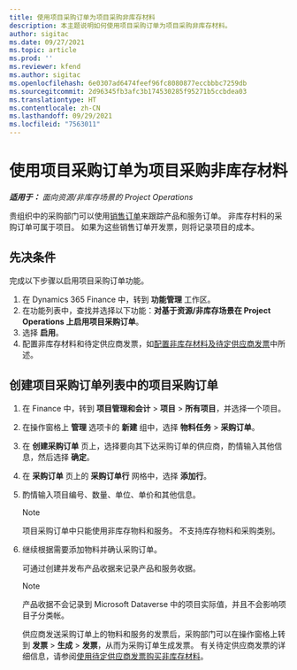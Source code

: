 ```yaml
---
title: 使用项目采购订单为项目采购非库存材料
description: 本主题说明如何使用项目采购订单为项目采购非库存材料。
author: sigitac
ms.date: 09/27/2021
ms.topic: article
ms.prod: ''
ms.reviewer: kfend
ms.author: sigitac
ms.openlocfilehash: 6e0307ad6474feef96fc8080877eccbbbc7259db
ms.sourcegitcommit: 2d96345fb3afc3b174530285f95271b5ccbdea03
ms.translationtype: HT
ms.contentlocale: zh-CN
ms.lasthandoff: 09/29/2021
ms.locfileid: "7563011"
---
```

# <a name="order-non-stocked-materials-for-a-project-using-project-purchase-orders"></a>使用项目采购订单为项目采购非库存材料

_**适用于：** 面向资源/非库存场景的 Project Operations_

贵组织中的采购部门可以使用[销售订单](/dynamics365/supply-chain/procurement/purchase-order-overview)来跟踪产品和服务订单。 非库存村料的采购订单可属于项目。 如果为这些销售订单开发票，则将记录项目的成本。

## <a name="prerequisites"></a>先决条件
完成以下步骤以启用项目采购订单功能。

1. 在 Dynamics 365 Finance 中，转到 **功能管理** 工作区。
2. 在功能列表中，查找并选择以下功能：**对基于资源/非库存场景在 Project Operations 上启用项目采购订单**。
3. 选择 **启用**。
4. 配置非库存材料和待定供应商发票，如[配置非库存材料及待定供应商发票](configure-materials-nonstocked.md)中所述。

## <a name="create-a-project-purchase-order-from-the-project-purchase-order-list"></a>创建项目采购订单列表中的项目采购订单

1. 在 Finance 中，转到 **项目管理和会计** > **项目** > **所有项目**，并选择一个项目。
2. 在操作窗格上 **管理** 选项卡的 **新建** 组中，选择 **物料任务** > **采购订单**。
3. 在 **创建采购订单** 页上，选择要向其下达采购订单的供应商，酌情输入其他信息，然后选择 **确定**。
4. 在 **采购订单** 页上的 **采购订单行** 网格中，选择 **添加行**。
5. 酌情输入项目编号、数量、单位、单价和其他信息。

    > [!NOTE]
    > 项目采购订单中只能使用非库存物料和服务。 不支持库存物料和采购类别。

6. 继续根据需要添加物料并确认采购订单。

    可通过创建并发布产品收据来记录产品和服务收据。

    > [!NOTE]
    > 产品收据不会记录到 Microsoft Dataverse 中的项目实际值，并且不会影响项目子分类帐。

    供应商发送采购订单上的物料和服务的发票后，采购部门可以在操作窗格上转到 **发票** > **生成** > **发票**，从而为采购订单生成发票。 有关待定供应商发票的详细信息，请参阅[使用待定供应商发票购买非库存材料](pending-vendor-invoices.md)。
